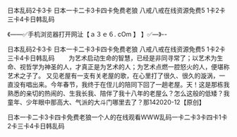 日本乱码2卡3卡
日本一卡二卡3卡四卡免费老狼
八戒八戒在线资源免费5
1卡2卡三卡4卡日韩乱码


《——✅手机浏览器打开网沚【ａ３ｅ６. cOm 】 】✅—》--

日本乱码2卡3卡
日本一卡二卡3卡四卡免费老狼
八戒八戒在线资源免费5
1卡2卡三卡4卡日韩乱码
　　为艺术启动生命的智慧，已经是非同寻常了；以艺术为生命、视哲学为神圣的人，才真正是为艺术的人；为艺术点燃一腔怒火的人，便堪称艺术之子了。
又见老屋有一支有关老屋的歌，在心里打了很久、很久的漩涡，一直没有唱出来。今年春节，我终于在侄儿的陪同下回了一趟老屋。天！这是那栋我熟悉的亲切的热闹的、生我长我、陪伴了我十八年的老屋么？怎么这般的低矮？我童年、少年眼中那高大、气派的大斗门哪里去了？那142020-12【原创】





日本一卡二卡3卡四卡免费老狼一个人的在线观看WWW乱码一卡二卡3卡四卡1卡2卡三卡4卡日韩乱码
